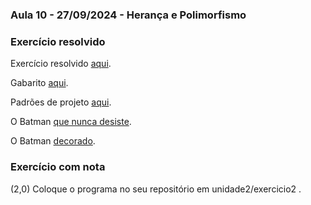### Aula 10 - 27/09/2024 - Herança e Polimorfismo

### Exercício resolvido

Exercício resolvido [aqui](exercicio3_0.md).

Gabarito [aqui](escreve_arquivo).

Padrões de projeto [aqui](https://refactoring.guru/pt-br/design-patterns/).

O Batman [que nunca desiste](escreve_arquivo/1batman.jpg).

O Batman [decorado](escreve_arquivo/2batman.jpg).

### Exercício com nota

(2,0) Coloque o programa no seu repositório em unidade2/exercicio2 .
